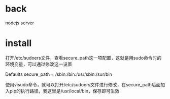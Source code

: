 # back
nodejs server

# install

打开/etc/sudoers文件，查看secure_path这一项配置，这就是用sudo命令时的环境变量，可以通过修改这一设置

Defaults secure_path = /sbin:/bin:/usr/sbin:/sur/bin

使用visudo命令，就可以打开/etc/sudoers文件进行修改，在secure_path后面加入pip的执行路径，我这里是/usr/local/bin，保存即可生效
